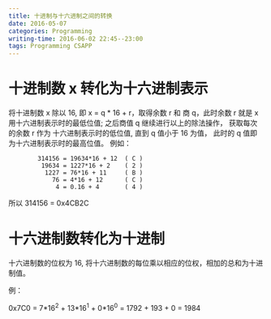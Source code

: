```yaml
---
title: 十进制与十六进制之间的转换
date: 2016-05-07
categories: Programming
writing-time: 2016-06-02 22:45--23:00
tags: Programming CSAPP
---
```



# 十进制数 x 转化为十六进制表示

将十进制数 x 除以 16, 即 x = q \* 16 + r，取得余数 r 和 商 q，此时余数 r 就是 x 用十六进制表示时的最低位值; 之后商值 q 继续进行以上的除法操作， 获取每次的余数 r 作为 十六进制表示时的低位值, 直到 q 值小于 16 为值， 此时的 q 值即为十六进制表示时的最高位值。
例如：

```
        314156 = 19634*16 + 12  ( C )
         19634 = 1227*16 + 2    ( 2 )
          1227 = 76*16 + 11     ( B )
            76 = 4*16 + 12      ( C )
             4 = 0.16 + 4       ( 4 )
```

所以 314156 = 0x4CB2C

# 十六进制数转化为十进制

十六进制数的位权为 16, 将十六进制数的每位乘以相应的位权，相加的总和为十进制值。

例： 

0x7C0 = 
7\*16<sup>2</sup> + 13\*16<sup>1</sup> + 0\*16<sup>0</sup> = 
1792 + 193 + 0 = 
1984

